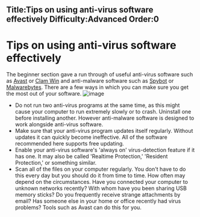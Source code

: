 Title:Tips on using anti-virus software effectively
Difficulty:Advanced
Order:0
---
# Tips on using anti-virus software effectively

The beginner section gave a run through of useful anti-virus software such as [Avast](https://www.avast.com) or [Clam Win](http://www.clamwin.com/) and anti-malware software such as [Spybot](https://www.safer-networking.org/) or [Malwarebytes](https://www.malwarebytes.org/). There are a few ways in which you can make sure you get the most out of your software.
![image](malware_adv1.png)

*   Do not run two anti-virus programs at the same time, as this might cause your computer to run extremely slowly or to crash. Uninstall one before installing another. However anti-malware software is designed to work alongside anti-virus software.
*   Make sure that your anti-virus program updates itself regularly. Without updates it can quickly become ineffective. All of the software recommended here supports free updating.
*   Enable your anti-virus software's 'always on' virus-detection feature if it has one. It may also be called 'Realtime Protection,' 'Resident Protection,' or something similar.
*   Scan all of the files on your computer regularly. You don't have to do this every day but you should do it from time to time. How often may depend on the circumstances. Have you connected your computer to unknown networks recently? With whom have you been sharing USB memory sticks? Do you frequently receive strange attachments by email? Has someone else in your home or office recently had virus problems? Tools such as Avast can do this for you.